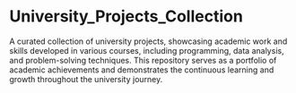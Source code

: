 # University_Projects_Collection
A curated collection of university projects, showcasing academic work and skills developed in various courses, including programming, data analysis, and problem-solving techniques. This repository serves as a portfolio of academic achievements and demonstrates the continuous learning and growth throughout the university journey.
